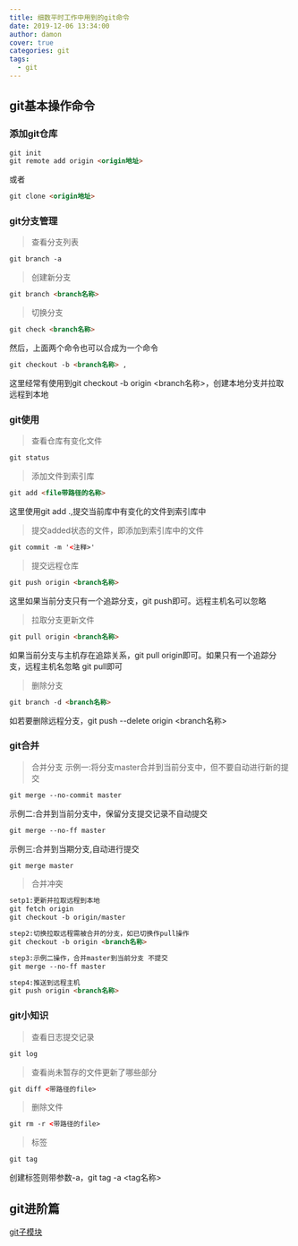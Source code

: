 ```yaml
---
title: 细数平时工作中用到的git命令
date: 2019-12-06 13:34:00
author: damon
cover: true
categories: git
tags:
  - git
---
```


## **git基本操作命令**

### 添加git仓库

```html
git init
git remote add origin <origin地址>
```
或者
```html
git clone <origin地址>
```

### git分支管理
> 查看分支列表
 ```html
git branch -a
 ```

> 创建新分支
 ```html
git branch <branch名称>
 ```

> 切换分支
```html
git check <branch名称>
```

然后，上面两个命令也可以合成为一个命令
```html
git checkout -b <branch名称> ,
```
这里经常有使用到git checkout -b origin <branch名称>，创建本地分支并拉取远程到本地

### git使用
> 查看仓库有变化文件
```html
git status
```
> 添加文件到索引库
```html
git add <file带路径的名称>
```
这里使用git add .,提交当前库中有变化的文件到索引库中
> 提交added状态的文件，即添加到索引库中的文件
```html
git commit -m '<注释>'
```
> 提交远程仓库
```html
git push origin <branch名称>
```
这里如果当前分支只有一个追踪分支，git push即可。远程主机名可以忽略
> 拉取分支更新文件
```html
git pull origin <branch名称>
```
如果当前分支与主机存在追踪关系，git pull origin即可。如果只有一个追踪分支，远程主机名忽略 git pull即可
> 删除分支
```html
git branch -d <branch名称>
```
如若要删除远程分支，git push --delete origin <branch名称>
### git合并
> 合并分支
示例一:将分支master合并到当前分支中，但不要自动进行新的提交
```html
git merge --no-commit master
```
示例二:合并到当前分支中，保留分支提交记录不自动提交
```html
git merge --no-ff master
```
示例三:合并到当期分支,自动进行提交
```html
git merge master
```
> 合并冲突
```html
setp1:更新并拉取远程到本地
git fetch origin
git checkout -b origin/master

step2:切换拉取远程需被合并的分支，如已切换作pull操作
git checkout -b origin <branch名称>

step3:示例二操作，合并master到当前分支 不提交
git merge --no-ff master

step4:推送到远程主机
git push origin <branch名称>
```

### git小知识
> 查看日志提交记录
```html
git log
```
> 查看尚未暂存的文件更新了哪些部分
```html
git diff <带路径的file>
```
> 删除文件
```html
git rm -r <带路径的file>
```
> 标签
```html
git tag 
```
创建标签则带参数-a，git tag -a <tag名称>


## git进阶篇
[git子模块](https://github.com/DamonNie/git-Submodule)